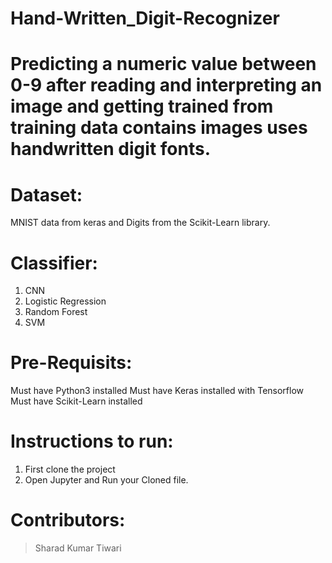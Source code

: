 # Hand-Written_Digit-Recognizer

# Predicting a numeric value between 0-9 after reading and interpreting an image and getting trained from training data contains images uses handwritten digit fonts.

# Dataset:
MNIST data from keras and Digits from the Scikit-Learn library.

# Classifier:
1. CNN
2. Logistic Regression
3. Random Forest
4. SVM

# Pre-Requisits:
Must have Python3 installed
Must have Keras installed with Tensorflow
Must have Scikit-Learn installed

# Instructions to run:
1. First clone the project
2. Open Jupyter and Run your Cloned file.

# Contributors:
> Sharad Kumar Tiwari
